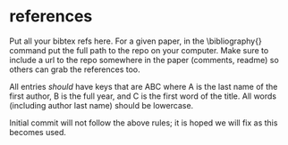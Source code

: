 references
==========

Put all your bibtex refs here.  For a given paper, in the \bibliography{} command put the full path to the repo on your computer.  Make sure to include a url to the repo somewhere in the paper (comments, readme) so others can grab the references too.

All entries *should* have keys that are ABC where A is the last name of the first author, B is the full year, and C is the first word of the title.  All words (including author last name) should be lowercase.

Initial commit will not follow the above rules; it is hoped we will fix as this becomes used.
